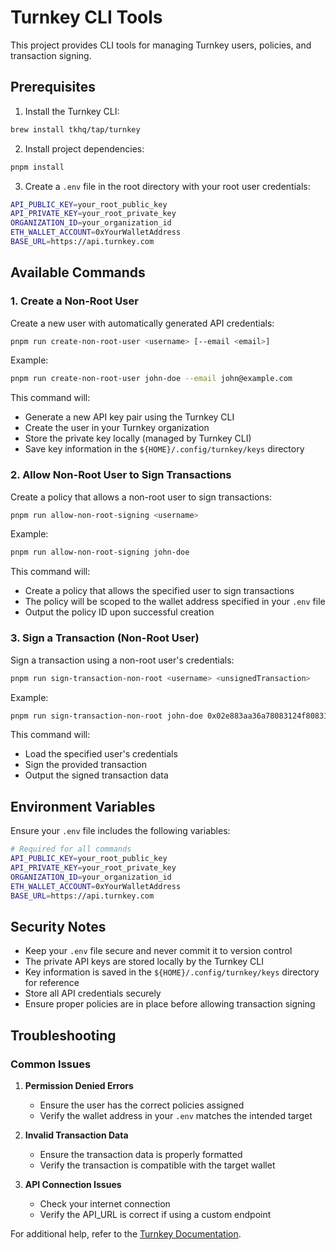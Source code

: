 # Turnkey CLI Tools

This project provides CLI tools for managing Turnkey users, policies, and transaction signing.

## Prerequisites

1. Install the Turnkey CLI:
```bash
brew install tkhq/tap/turnkey
```

2. Install project dependencies:
```bash
pnpm install
```

3. Create a `.env` file in the root directory with your root user credentials:
```bash
API_PUBLIC_KEY=your_root_public_key
API_PRIVATE_KEY=your_root_private_key
ORGANIZATION_ID=your_organization_id
ETH_WALLET_ACCOUNT=0xYourWalletAddress
BASE_URL=https://api.turnkey.com  
```

## Available Commands

### 1. Create a Non-Root User

Create a new user with automatically generated API credentials:

```bash
pnpm run create-non-root-user <username> [--email <email>]
```

Example:
```bash
pnpm run create-non-root-user john-doe --email john@example.com
```

This command will:
- Generate a new API key pair using the Turnkey CLI
- Create the user in your Turnkey organization
- Store the private key locally (managed by Turnkey CLI)
- Save key information in the `${HOME}/.config/turnkey/keys` directory

### 2. Allow Non-Root User to Sign Transactions

Create a policy that allows a non-root user to sign transactions:

```bash
pnpm run allow-non-root-signing <username>
```

Example:
```bash
pnpm run allow-non-root-signing john-doe
```

This command will:
- Create a policy that allows the specified user to sign transactions
- The policy will be scoped to the wallet address specified in your `.env` file
- Output the policy ID upon successful creation

### 3. Sign a Transaction (Non-Root User)

Sign a transaction using a non-root user's credentials:

```bash
pnpm run sign-transaction-non-root <username> <unsignedTransaction>
```

Example:
```bash
pnpm run sign-transaction-non-root john-doe 0x02e883aa36a78083124f80831250a2825208943b8d544b448100e719909d5be512f0faf841ac820180c0
```

This command will:
- Load the specified user's credentials
- Sign the provided transaction
- Output the signed transaction data

## Environment Variables

Ensure your `.env` file includes the following variables:

```bash
# Required for all commands
API_PUBLIC_KEY=your_root_public_key
API_PRIVATE_KEY=your_root_private_key
ORGANIZATION_ID=your_organization_id
ETH_WALLET_ACCOUNT=0xYourWalletAddress
BASE_URL=https://api.turnkey.com  
```

## Security Notes

- Keep your `.env` file secure and never commit it to version control
- The private API keys are stored locally by the Turnkey CLI
- Key information is saved in the `${HOME}/.config/turnkey/keys` directory for reference
- Store all API credentials securely
- Ensure proper policies are in place before allowing transaction signing

## Troubleshooting

### Common Issues

1. **Permission Denied Errors**
   - Ensure the user has the correct policies assigned
   - Verify the wallet address in your `.env` matches the intended target

2. **Invalid Transaction Data**
   - Ensure the transaction data is properly formatted
   - Verify the transaction is compatible with the target wallet

3. **API Connection Issues**
   - Check your internet connection
   - Verify the API_URL is correct if using a custom endpoint

For additional help, refer to the [Turnkey Documentation](https://docs.turnkey.com/).